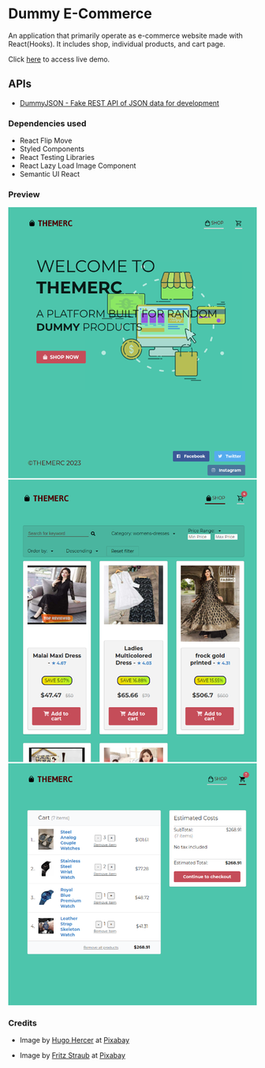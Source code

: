 # Dummy E-Commerce
An application that primarily operate as e-commerce website made with React(Hooks). It includes shop, individual products, and cart page.

Click [here](https://dapper-pastelito-04ff24.netlify.app) to access live demo.

## APIs
- [DummyJSON - Fake REST API of JSON data for development](https://dummyjson.com/)

### Dependencies used
- React Flip Move
- Styled Components
- React Testing Libraries
- React Lazy Load Image Component
- Semantic UI React

### Preview
![Dummy Ecommerce Homepage](./src/screenshots/dummy-ecommerce__ss.png)
![Dummy Ecommerce Products](./src/screenshots/dummy-ecommerce__ss2.png)
![Dummy Ecommerce Cart](./src/screenshots/dummy-ecommerce__ss3.png)
### Credits
- Image by [Hugo Hercer](https://pixabay.com/es/users/loginueve_ilustra-12954610/?utm_source=link-attribution&amp;utm_medium=referral&amp;utm_campaign=image&amp;utm_content=5217035) at [Pixabay](https://pixabay.com/es/?utm_source=link-attribution&amp;utm_medium=referral&amp;utm_campaign=image&amp;utm_content=5217035)

- Image by [Fritz Straub](https://pixabay.com/es/users/fstraub812-703905/?utm_source=link-attribution&amp;utm_medium=referral&amp;utm_campaign=image&amp;utm_content=1001596") at [Pixabay](https://pixabay.com/es/?utm_source=link-attribution&amp;utm_medium=referral&amp;utm_campaign=image&amp;utm_content=1001596)
